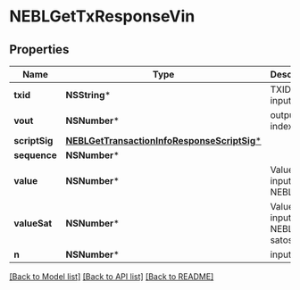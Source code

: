 # NEBLGetTxResponseVin

## Properties
Name | Type | Description | Notes
------------ | ------------- | ------------- | -------------
**txid** | **NSString*** | TXID of the input | [optional] 
**vout** | **NSNumber*** | output index | [optional] 
**scriptSig** | [**NEBLGetTransactionInfoResponseScriptSig***](NEBLGetTransactionInfoResponseScriptSig.md) |  | [optional] 
**sequence** | **NSNumber*** |  | [optional] 
**value** | **NSNumber*** | Value of input in NEBL | [optional] 
**valueSat** | **NSNumber*** | Value of input in NEBL satoshi | [optional] 
**n** | **NSNumber*** | input index | [optional] 

[[Back to Model list]](../README.md#documentation-for-models) [[Back to API list]](../README.md#documentation-for-api-endpoints) [[Back to README]](../README.md)


